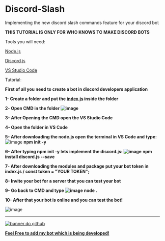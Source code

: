 # Discord-Slash
Implementing the new discord slash commands feature for your discord bot 

**THIS TUTORIAL IS ONLY FOR WHO KNOWS TO MAKE DISCORD BOTS**

Tools you will need:

<a href="https://nodejs.org/en/"> Node.js</a>

<a href="https://discord.js.org/#/"> Discord.js</a>

<a href="https://code.visualstudio.com"> VS Studio Code</a>

Tutorial:

**First of all you need to create a bot in discord developers application**

**1- Create a folder and put the <a href="https://github.com/LunarProd/Discord-Slash/blob/main/index%20bot.js">index.js</a> inside the folder**

**2- Open CMD in the folder ![image](https://user-images.githubusercontent.com/89609653/192061003-224a0160-2c03-4cb8-88e1-74b515842e13.png)**

**3- After Opening the CMD open the VS Studio Code**

**4- Open the folder in VS Code**

**5- After downloading the node.js open the terminal in VS Code and type:** ![image](https://user-images.githubusercontent.com/89609653/192061255-328f983d-86d1-437b-b3a4-cc277457cdcf.png) **npm init -y**

**6- After typing npm init -y lets implement the discord.js: ![image](https://user-images.githubusercontent.com/89609653/192061342-feffe837-ff74-4176-aa14-9c4493fd3a65.png)** **npm install discord.js --save**

**7- After downloading the modules and package put your bot token in index.js / const token = "YOUR TOKEN";**

**8- Invite your bot for a server that you can test your bot**

**9- Go back to CMD and type ![image](https://user-images.githubusercontent.com/89609653/192061681-670f4cc7-5987-4bc4-ad5d-6cfa3443a414.png)** **node .**

**10- After that your bot is online and you can test the bot!**

![image](https://user-images.githubusercontent.com/89609653/192061759-79305062-22ec-4748-a389-1541757100a7.png)

--------------------------------------------------------------------------------------------------------------------------------


[![banner do github](https://user-images.githubusercontent.com/89609653/192061917-40f19e04-03bc-4f81-bc59-b9c6f930828b.png)](https://discord.com/oauth2/authorize?client_id=751577486491648063&permissions=8&scope=bot)

<a href="#"> **Feel Free to add my bot which is being developed!**</a>

